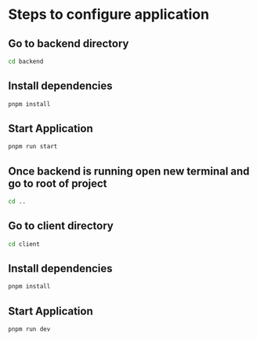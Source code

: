 # Steps to configure application

## Go to backend directory

```bash
cd backend
```

## Install dependencies

```bash
pnpm install
```

## Start Application

```bash
pnpm run start
```

## Once backend is running open new terminal and go to root of project

```bash
cd ..
```

## Go to client directory

```bash
cd client
```

## Install dependencies

```bash
pnpm install
```

## Start Application

```bash
pnpm run dev
```
